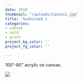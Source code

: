 ```yaml
---
date: 2018
thumbnail: "/uploads/Canvas1.jpg"
title: 'Sunkissed 1 '
categories:
- canvas
- sold
- print
project_bg_color: ''
project_fg_color: ''

---
```

100”-80” acrylic on canvas.

![](https://scontent-amt2-1.xx.fbcdn.net/v/t1.15752-9/s2048x2048/64592671_658672604597454_878681743903686656_n.jpg?_nc_cat=102&_nc_oc=AQlZB2b6ZobXzk37wJNbqcgjxaQbVupvxKjNLxp2mUGTwy6UDhiz2mssTilm9H7tSbc&_nc_ht=scontent-amt2-1.xx&oh=204547f003d6e2c6b6085f1e6d9817d9&oe=5DC405C2)